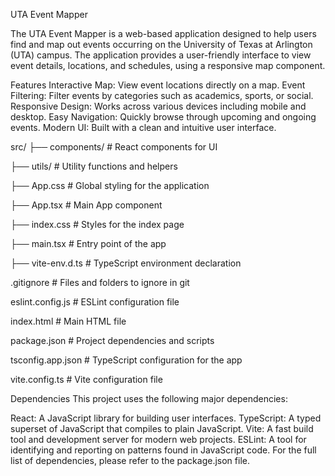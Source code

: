 UTA Event Mapper

The UTA Event Mapper is a web-based application designed to help users find and map out events occurring on the University of Texas at Arlington (UTA) campus.
The application provides a user-friendly interface to view event details, locations, and schedules, using a responsive map component.

Features
Interactive Map: View event locations directly on a map.
Event Filtering: Filter events by categories such as academics, sports, or social.
Responsive Design: Works across various devices including mobile and desktop.
Easy Navigation: Quickly browse through upcoming and ongoing events.
Modern UI: Built with a clean and intuitive user interface.



src/
  ├── components/     # React components for UI
  
  ├── utils/          # Utility functions and helpers
  
  ├── App.css         # Global styling for the application
  
  ├── App.tsx         # Main App component
  
  ├── index.css       # Styles for the index page
  
  ├── main.tsx        # Entry point of the app
  
  ├── vite-env.d.ts   # TypeScript environment declaration
  
  .gitignore          # Files and folders to ignore in git
  
eslint.config.js    # ESLint configuration file

index.html          # Main HTML file

package.json        # Project dependencies and scripts

tsconfig.app.json   # TypeScript configuration for the app

vite.config.ts      # Vite configuration file


Dependencies
This project uses the following major dependencies:

React: A JavaScript library for building user interfaces.
TypeScript: A typed superset of JavaScript that compiles to plain JavaScript.
Vite: A fast build tool and development server for modern web projects.
ESLint: A tool for identifying and reporting on patterns found in JavaScript code.
For the full list of dependencies, please refer to the package.json file.



